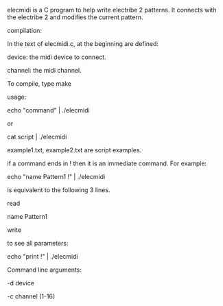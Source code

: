 elecmidi is a C program to help write electribe 2 patterns. It connects with the electribe 2 and modifies the current pattern.

compilation:

  In the text of elecmidi.c, at the beginning are defined:

device: the midi device to connect.

channel: the midi channel.
  
  To compile, type make


usage:

echo "command" | ./elecmidi

or

cat script | ./elecmidi


example1.txt, example2.txt are script examples.

if a command ends in ! then it is an immediate command. For example:

echo "name Pattern1 !" | ./elecmidi

is equivalent to the following 3 lines.

read

name Pattern1

write

to see all parameters:

echo "print !" | ./elecmidi

Command line arguments:

-d device  

-c channel  (1-16)
